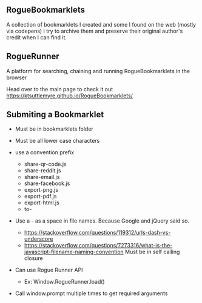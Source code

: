 

## RogueBookmarklets

A collection of bookmarklets I created and some I found on the web (mostly via codepens) I try to archive them and preserve their original author's credit when I can find it.

## RogueRunner

A platform for searching, chaining and running RogueBookmarklets in the browser

Head over to the main page to check it out https://ktsuttlemyre.github.io/RogueBookmarklets/


## Submiting a Bookmarklet
  - Must be in bookmarklets folder
  - Must be all lower case characters
  - use a convention prefix
    - share-qr-code.js
    - share-reddit.js
    - share-email.js
    - share-facebook.js
    - export-png.js
    - export-pdf.js
    - export-html.js
    - to-
  

 - Use a - as a space in file names. Because Google and jQuery said so.
    - https://stackoverflow.com/questions/119312/urls-dash-vs-underscore
    - https://stackoverflow.com/questions/7273316/what-is-the-javascript-filename-naming-convention
    Must be in self calling closure
  - Can use Rogue Runner API
    - Ex: Window.RogueRunner.load()
  -  Call window.prompt multiple times to get required arguments

